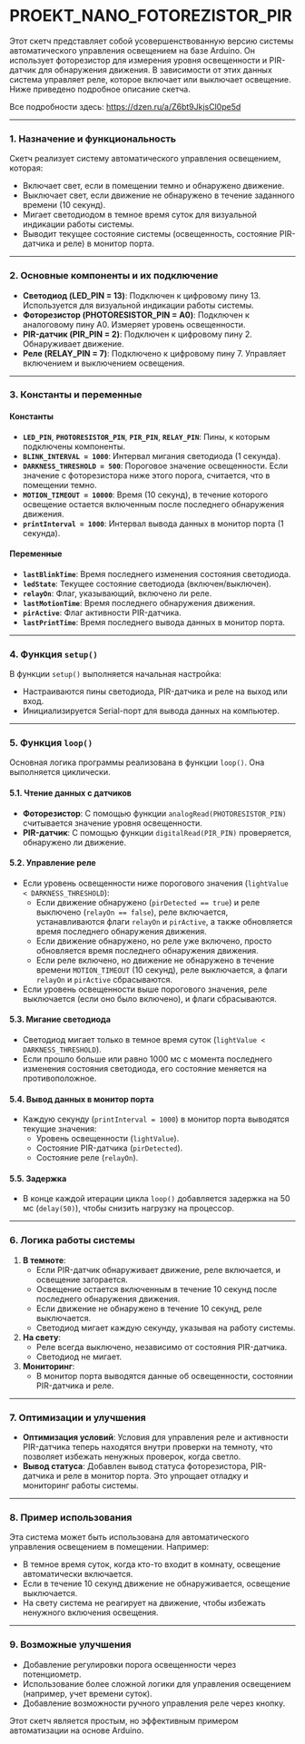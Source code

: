 # PROEKT_NANO_FOTOREZISTOR_PIR
Этот скетч представляет собой усовершенствованную версию системы автоматического управления освещением на базе Arduino. Он использует фоторезистор для измерения уровня освещенности и PIR-датчик для обнаружения движения. В зависимости от этих данных система управляет реле, которое включает или выключает освещение. Ниже приведено подробное описание скетча.

Все подробности здесь: 
https://dzen.ru/a/Z6bt9JkjsCl0pe5d

---

### **1. Назначение и функциональность**
Скетч реализует систему автоматического управления освещением, которая:
- Включает свет, если в помещении темно и обнаружено движение.
- Выключает свет, если движение не обнаружено в течение заданного времени (10 секунд).
- Мигает светодиодом в темное время суток для визуальной индикации работы системы.
- Выводит текущее состояние системы (освещенность, состояние PIR-датчика и реле) в монитор порта.

---

### **2. Основные компоненты и их подключение**
- **Светодиод (LED_PIN = 13)**: Подключен к цифровому пину 13. Используется для визуальной индикации работы системы.
- **Фоторезистор (PHOTORESISTOR_PIN = A0)**: Подключен к аналоговому пину A0. Измеряет уровень освещенности.
- **PIR-датчик (PIR_PIN = 2)**: Подключен к цифровому пину 2. Обнаруживает движение.
- **Реле (RELAY_PIN = 7)**: Подключено к цифровому пину 7. Управляет включением и выключением освещения.

---

### **3. Константы и переменные**
#### **Константы**
- **`LED_PIN`**, **`PHOTORESISTOR_PIN`**, **`PIR_PIN`**, **`RELAY_PIN`**: Пины, к которым подключены компоненты.
- **`BLINK_INTERVAL = 1000`**: Интервал мигания светодиода (1 секунда).
- **`DARKNESS_THRESHOLD = 500`**: Пороговое значение освещенности. Если значение с фоторезистора ниже этого порога, считается, что в помещении темно.
- **`MOTION_TIMEOUT = 10000`**: Время (10 секунд), в течение которого освещение остается включенным после последнего обнаружения движения.
- **`printInterval = 1000`**: Интервал вывода данных в монитор порта (1 секунда).

#### **Переменные**
- **`lastBlinkTime`**: Время последнего изменения состояния светодиода.
- **`ledState`**: Текущее состояние светодиода (включен/выключен).
- **`relayOn`**: Флаг, указывающий, включено ли реле.
- **`lastMotionTime`**: Время последнего обнаружения движения.
- **`pirActive`**: Флаг активности PIR-датчика.
- **`lastPrintTime`**: Время последнего вывода данных в монитор порта.

---

### **4. Функция `setup()`**
В функции `setup()` выполняется начальная настройка:
- Настраиваются пины светодиода, PIR-датчика и реле на выход или вход.
- Инициализируется Serial-порт для вывода данных на компьютер.

---

### **5. Функция `loop()`**
Основная логика программы реализована в функции `loop()`. Она выполняется циклически.

#### **5.1. Чтение данных с датчиков**
- **Фоторезистор**: С помощью функции `analogRead(PHOTORESISTOR_PIN)` считывается значение уровня освещенности.
- **PIR-датчик**: С помощью функции `digitalRead(PIR_PIN)` проверяется, обнаружено ли движение.

#### **5.2. Управление реле**
- Если уровень освещенности ниже порогового значения (`lightValue < DARKNESS_THRESHOLD`):
  - Если движение обнаружено (`pirDetected == true`) и реле выключено (`relayOn == false`), реле включается, устанавливаются флаги `relayOn` и `pirActive`, а также обновляется время последнего обнаружения движения.
  - Если движение обнаружено, но реле уже включено, просто обновляется время последнего обнаружения движения.
  - Если реле включено, но движение не обнаружено в течение времени `MOTION_TIMEOUT` (10 секунд), реле выключается, а флаги `relayOn` и `pirActive` сбрасываются.
- Если уровень освещенности выше порогового значения, реле выключается (если оно было включено), и флаги сбрасываются.

#### **5.3. Мигание светодиода**
- Светодиод мигает только в темное время суток (`lightValue < DARKNESS_THRESHOLD`).
- Если прошло больше или равно 1000 мс с момента последнего изменения состояния светодиода, его состояние меняется на противоположное.

#### **5.4. Вывод данных в монитор порта**
- Каждую секунду (`printInterval = 1000`) в монитор порта выводятся текущие значения:
  - Уровень освещенности (`lightValue`).
  - Состояние PIR-датчика (`pirDetected`).
  - Состояние реле (`relayOn`).

#### **5.5. Задержка**
- В конце каждой итерации цикла `loop()` добавляется задержка на 50 мс (`delay(50)`), чтобы снизить нагрузку на процессор.

---

### **6. Логика работы системы**
1. **В темноте**:
   - Если PIR-датчик обнаруживает движение, реле включается, и освещение загорается.
   - Освещение остается включенным в течение 10 секунд после последнего обнаружения движения.
   - Если движение не обнаружено в течение 10 секунд, реле выключается.
   - Светодиод мигает каждую секунду, указывая на работу системы.
2. **На свету**:
   - Реле всегда выключено, независимо от состояния PIR-датчика.
   - Светодиод не мигает.
3. **Мониторинг**:
   - В монитор порта выводятся данные об освещенности, состоянии PIR-датчика и реле.

---

### **7. Оптимизации и улучшения**
- **Оптимизация условий**: Условия для управления реле и активности PIR-датчика теперь находятся внутри проверки на темноту, что позволяет избежать ненужных проверок, когда светло.
- **Вывод статуса**: Добавлен вывод статуса фоторезистора, PIR-датчика и реле в монитор порта. Это упрощает отладку и мониторинг работы системы.

---

### **8. Пример использования**
Эта система может быть использована для автоматического управления освещением в помещении. Например:
- В темное время суток, когда кто-то входит в комнату, освещение автоматически включается.
- Если в течение 10 секунд движение не обнаруживается, освещение выключается.
- На свету система не реагирует на движение, чтобы избежать ненужного включения освещения.

---

### **9. Возможные улучшения**
- Добавление регулировки порога освещенности через потенциометр.
- Использование более сложной логики для управления освещением (например, учет времени суток).
- Добавление возможности ручного управления реле через кнопку.

Этот скетч является простым, но эффективным примером автоматизации на основе Arduino.

